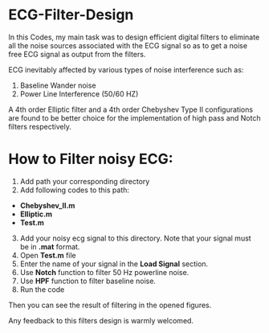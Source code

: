 # ECG-Filter-Design
In this Codes, my main task was to design efficient digital filters to eliminate all the noise sources associated with the ECG signal so as to get a noise free ECG signal as output from the filters.

ECG inevitably affected by various types of noise interference such as:

1. Baseline Wander noise
2. Power Line Interference (50/60 HZ)

A 4th order Elliptic filter and a 4th order Chebyshev Type II configurations are found to be better choice for the implementation of high pass and Notch filters respectively.

# How to Filter noisy ECG:
1. Add path your corresponding directory
2. Add following codes to this path:
  * **Chebyshev_II.m**
  * **Elliptic.m**
  * **Test.m**
  
3. Add your noisy ecg signal to this directory. Note that your signal must be in **.mat** format.
4. Open **Test.m** file
5. Enter the name of your signal in the **Load Signal** section. 
6. Use **Notch** function to filter 50 Hz powerline noise.
7. Use **HPF** function to filter baseline noise.
8. Run the code

Then you can see the result of filtering in the opened figures.

Any feedback to this filters design is warmly welcomed. 


